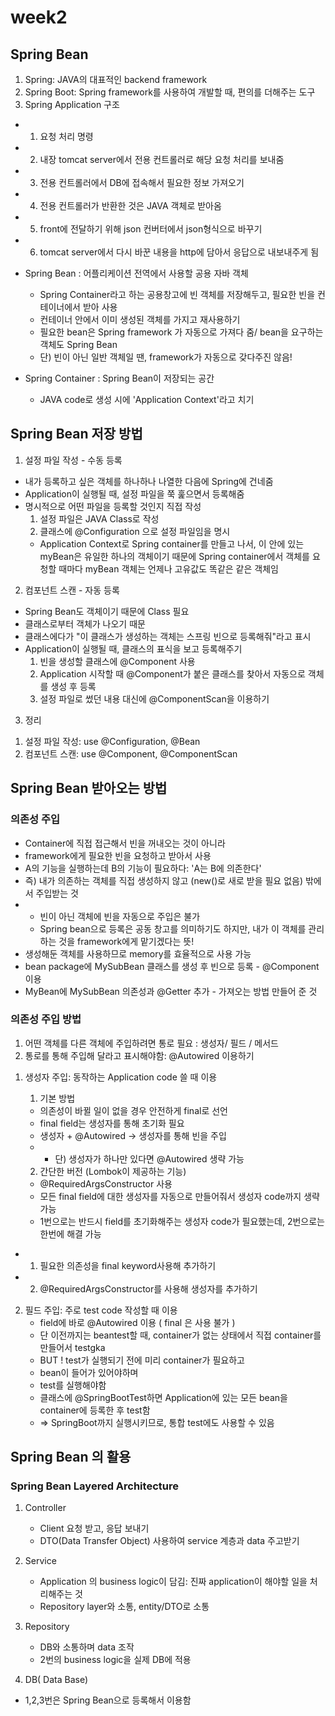 # week2

## Spring Bean
1) Spring: JAVA의 대표적인 backend framework
2) Spring Boot: Spring framework를 사용하여 개발할 때, 편의를 더해주는 도구
3) Spring Application 구조
- 1. 요청 처리 명령
- 2. 내장 tomcat server에서 전용 컨트롤러로 해당 요청 처리를 보내줌
- 3. 전용 컨트롤러에서 DB에 접속해서 필요한 정보 가져오기
- 4. 전용 컨트롤러가 반환한 것은 JAVA 객체로 받아옴
- 5. front에 전달하기 위해 json 컨버터에서 json형식으로 바꾸기
- 6. tomcat server에서 다시 바꾼 내용을 http에 담아서 응답으로 내보내주게 됨

* Spring Bean
  : 어플리케이션 전역에서 사용할 공용 자바 객체
  - Spring Container라고 하는 공용창고에 빈 객체를 저장해두고, 필요한 빈을 컨테이너에서 받아 사용
  - 컨테이너 안에서 이미 생성된 객체를 가지고 재사용하기
  - 필요한 bean은 Spring framework 가 자동으로 가져다 줌/ bean을 요구하는 객체도 Spring Bean
  - 단) 빈이 아닌 일반 객체일 땐, framework가 자동으로 갖다주진 않음!

* Spring Container
  : Spring Bean이 저장되는 공간
  - JAVA code로 생성 시에 'Application Context'라고 치기

## Spring Bean 저장 방법
1. 설정 파일 작성 - 수동 등록
- 내가 등록하고 싶은 객체를 하나하나 나열한 다음에 Spring에 건네줌
- Application이 실행될 때, 설정 파일을 쭉 훑으면서 등록해줌
- 명시적으로 어떤 파일을 등록할 것인지 직접 작성
    1) 설정 파일은 JAVA Class로 작성
    2) 클래스에 @Configuration 으로 설정 파일임을 명시
    * Application Context로 Spring container를 만들고 나서, 이 안에 있는 myBean은 유일한 하나의 객체이기 때문에
      Spring container에서 객체를 요청할 때마다 myBean 객체는 언제나 고유값도 똑같은 같은 객체임

2. 컴포넌트 스캔 - 자동 등록
- Spring Bean도 객체이기 때문에 Class 필요
- 클래스로부터 객체가 나오기 때문
- 클래스에다가 "이 클래스가 생성하는 객체는 스프링 빈으로 등록해줘"라고 표시
- Application이 실행될 때, 클래스의 표식을 보고 등록해주기
    1) 빈을 생성할 클래스에 @Component 사용
    2) Application 시작할 때 @Component가 붙은 클래스를 찾아서 자동으로 객체를 생성 후 등록
    3) 설정 파일로 썼던 내용 대신에 @ComponentScan을 이용하기

3. 정리
1) 설정 파일 작성: use @Configuration, @Bean
2) 컴포넌트 스캔: use @Component, @ComponentScan

## Spring Bean 받아오는 방법

### 의존성 주입
- Container에 직접 접근해서 빈을 꺼내오는 것이 아니라
- framework에게 필요한 빈을 요청하고 받아서 사용
- A의 기능을 실행하는데 B의 기능이 필요하다: 'A는 B에 의존한다'
- 즉) 내가 의존하는 객체를 직접 생성하지 않고 (new()로 새로 받을 필요 없음) 밖에서 주입받는 것
- * 빈이 아닌 객체에 빈을 자동으로 주입은 불가
  - Spring bean으로 등록은 공동 창고를 의미하기도 하지만, 내가 이 객체를 관리하는 것을 framework에게 맡기겠다는 뜻!
- 생성해둔 객체를 사용하므로 memory를 효율적으로 사용 가능
- bean package에 MySubBean 클래스를 생성 후 빈으로 등록 - @Component이용
- MyBean에 MySubBean 의존성과 @Getter 추가 - 가져오는 방법 만들어 준 것

### 의존성 주입 방법
1. 어떤 객체를 다른 객체에 주입하려면 통로 필요 : 생성자/ 필드 / 메서드
2. 통로를 통해 주입해 달라고 표시해야함: @Autowired 이용하기
   
1) 생성자 주입: 동작하는 Application code 쓸 때 이용
   1. 기본 방법
   - 의존성이 바뀔 일이 없을 경우 안전하게 final로 선언
   - final field는 생성자를 통해 초기화 필요
   - 생성자 + @Autowired -> 생성자를 통해 빈을 주입
   - - 단) 생성자가 하나만 있다면 @Autowired 생략 가능

   2. 간단한 버전 (Lombok이 제공하는 기능)
   - @RequiredArgsConstructor 사용
   - 모든 final field에 대한 생성자를 자동으로 만들어줘서 생성자 code까지 생략 가능
   - 1번으로는 반드시 field를 초기화해주는 생성자 code가 필요했는데, 2번으로는 한번에 해결 가능

  * 1. 필요한 의존성을 final keyword사용해 추가하기
  * 2. @RequiredArgsConstructor를 사용해 생성자를 추가하기

2) 필드 주입: 주로 test code 작성할 때 이용
   - field에 바로 @Autowired 이용 ( final 은 사용 불가 ) 
   - 단 이전까지는 beantest할 때, container가 없는 상태에서 직접 container를 만들어서 testgka
   - BUT ! test가 실행되기 전에 미리 container가 필요하고 
   - bean이 들어가 있어야하며
   - test를 실행해야함
   - 클래스에 @SpringBootTest하면 Application에 있는 모든 bean을 container에 등록한 후 test함
   - => SpringBoot까지 실행시키므로, 통합 test에도 사용할 수 있음

## Spring Bean 의 활용
### Spring Bean Layered Architecture

1. Controller
   - Client 요청 받고, 응답 보내기
   - DTO(Data Transfer Object) 사용하여 service 계층과 data 주고받기

2. Service
    - Application 의 business logic이 담김: 진짜 application이 해야할 일을 처리해주는 것
    - Repository layer와 소통, entity/DTO로 소통

3. Repository
   - DB와 소통하며 data 조작
   - 2번의 business logic을 실제 DB에 적용

4. DB( Data Base)

* 1,2,3번은 Spring Bean으로 등록해서 이용함
